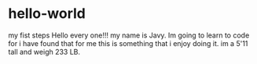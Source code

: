 # hello-world
my fist steps
Hello every one!!! my name is Javy. Im going to learn to code for i have found that for me this is something that i enjoy doing it. im a 5'11 tall and weigh 233 LB. 
